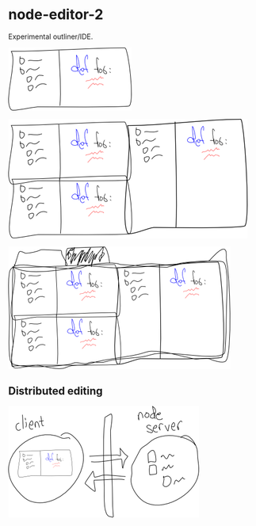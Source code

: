 node-editor-2
=============

Experimental outliner/IDE.

![](doc/basic_editor.png?raw=true)

![](doc/splits.png?raw=true)

![](doc/tabbed.png?raw=true)

Distributed editing
-------------------

![](doc/distributed_editing.png?raw=true)
